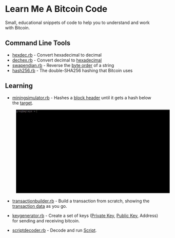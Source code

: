 # Learn Me A Bitcoin Code

Small, educational snippets of code to help you to understand and work with Bitcoin.

## Command Line Tools

* [hexdec.rb](hexdec.rb) - Convert hexadecimal to decimal
* [dechex.rb](dechex.rb) - Convert decimal to [hexadecimal](http://learnmeabitcoin.com/guide/hexadecimal)
* [swapendian.rb](swapendian.rb) - Reverse the [byte order](http://learnmeabitcoin.com/guide/little-endian) of a string 
* [hash256.rb](hash256.rb) - The double-SHA256 hashing that Bitcoin uses
<!--
* [merkleroot.rb](merkleroot.rb) - Create a [merkle root](http://learnmeabitcoin.com/guide/merkle-root) from a list of [TXID](http://learnmeabitcoin.com/guide/txid)s
-->

## Learning

* [miningsimulator.rb](miningsimulator.rb) - Hashes a [block header](https://learnmeabitcoin.com/guide/block-header) until it gets a hash below the [target](https://learnmeabitcoin.com/guide/target).

<img src="images/miningsimulator.gif" style="margin:0 0 0 36px" />

* [transactionbuilder.rb](transactionbuilder.rb) - Build a transaction from scratch, showing the [transaction data](https://learnmeabitcoin.com/guide/transaction-data) as you go.

* [keygenerator.rb](keygenerator.rb) - Create a set of keys ([Private Key](https://learnmeabitcoin.com/guide/private-key), [Public Key](https://learnmeabitcoin.com/guide/public-key), Address) for sending and receiving bitcoin.

* [scriptdecoder.rb](keygenerator.rb) - Decode and run [Script](https://learnmeabitcoin.com/guide/script).
